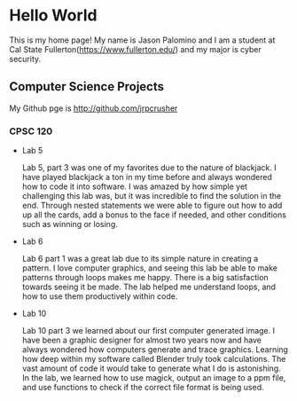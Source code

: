# Hello World

This is my home page! My name is Jason Palomino and I am a student at Cal State Fullerton(https://www.fullerton.edu/) and my major is cyber security.

## Computer Science Projects

My Github pge is http://github.com/jrpcrusher

### CPSC 120

 * Lab 5

    Lab 5, part 3 was one of my favorites due to the nature of blackjack. I have played blackjack a ton in my time before and always wondered how to code it into software. I was amazed by how simple yet challenging this lab was, but it was incredible to find the solution in the end. Through nested statements we were able to figure out how to add up all the cards, add a bonus to the face if needed, and other conditions such as winning or losing.

 * Lab 6

    Lab 6 part 1 was a great lab due to its simple nature in creating a pattern. I love computer graphics, and seeing this lab be able to make patterns through loops makes me happy. There is a big satisfaction towards seeing it be made. The lab helped me understand loops, and how to use them productively within code.

 * Lab 10

    Lab 10 part 3 we learned about our first computer generated image. I have been a graphic designer for almost two years now and have always wondered how computers generate and trace graphics. Learning how deep within my software called Blender truly took calculations. The vast amount of code it would take to generate what I do is astonishing. In the lab, we learned how to use magick, output an image to a ppm file, and use functions to check if the correct file format is being used.